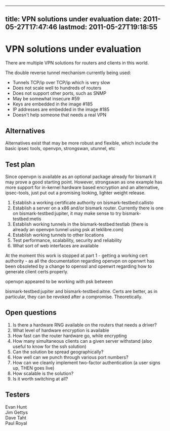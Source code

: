 
---
title: VPN solutions under evaluation
date: 2011-05-27T17:47:46
lastmod: 2011-05-27T19:18:55
---
VPN solutions under evaluation
==============================

There are multiple VPN solutions for routers and clients in this world.

The double reverse tunnel mechanism currently being used:

-   Tunnels TCP/ip over TCP/ip which is very slow
-   Does not scale well to hundreds of routers
-   Does not support other ports, such as SNMP
-   May be somewhat insecure \#59
-   Keys are embedded in the image \#185
-   IP addresses are embedded in the image \#185
-   Doesn't help someone that needs a real VPN

Alternatives
------------

Alternatives exist that may be more robust and flexible, which include
the basic ipsec tools, openvpn, strongswan, utunnel, etc

Test plan
---------

Since openvpn is available as an optional package already for bismark it
may prove a good starting point. However, strongswan as one example has
more support for in-kernel hardware based encryption and an alternative,
ipsec-tools, just put out a promising looking, lighter weight release.

1.  Establish a working certificate authority on
    <link>bismark-testbed:callisto</link>
2.  Establish a server on a x86 and/or bismark router. Currently there
    is one on <link>bismark-testbed:jupiter</link>, it may make sense to
    try <link>bismark-testbed:metis</link>
3.  Establish working tunnels in the
    <link>bismark-testbed:testlab</link> (there is already an openvpn
    tunnel using psk at teklibre.com)
4.  Establish working tunnels to other locations
5.  Test performance, scalability, security and reliability
6.  What sort of web interfaces are available

At the moment this work is stopped at part 1 - getting a working cert
authority - as all the documentation regarding openvpn on openwrt has
been obsoleted by a change to openssl and openwrt regarding how to
generate client certs properly.

openvpn appeared to be working with psk between
<link>bismark-testbed:jupiter</link> and
<link>bismark-testbed:aitne</link>. Certs are better, as in particular,
they can be revoked after a compromise. Theoretically.

Open questions
--------------

1.  Is there a hardware RNG available on the routers that needs a
    driver?
2.  What level of hardware encryption is available
3.  How fast can the router hardware go, while encrypting
4.  How many simultaneous clients can a given server withstand (also
    useful to know for the ssh solution)
5.  Can the solution be spread geographically?
6.  How well can we punch through various port numbers?
7.  How can we cleanly implement two-factor authentication (a user signs
    up, THEN goes live)
8.  How scalable is the solution?
9.  Is it worth switching at all?

Testers
-------

Evan Hunt\
Jim Gettys\
Dave Taht\
Paul Royal
